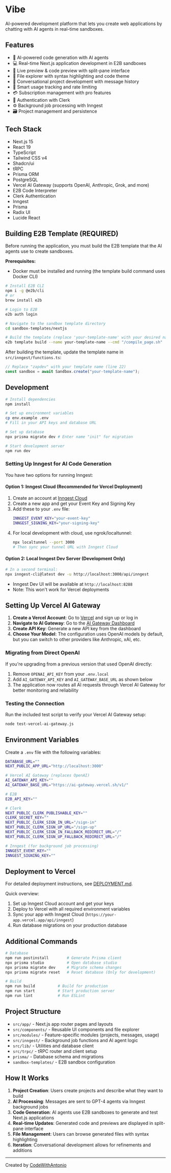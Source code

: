 # Vibe

AI-powered development platform that lets you create web applications by chatting with AI agents in real-time sandboxes.

## Features

- 🤖 AI-powered code generation with AI agents
- 💻 Real-time Next.js application development in E2B sandboxes
- 🔄 Live preview & code preview with split-pane interface
- 📁 File explorer with syntax highlighting and code theme
- 💬 Conversational project development with message history
- 🎯 Smart usage tracking and rate limiting
- 💳 Subscription management with pro features
- 🔐 Authentication with Clerk
- ⚙️ Background job processing with Inngest
- 🗃️ Project management and persistence

## Tech Stack

- Next.js 15
- React 19
- TypeScript
- Tailwind CSS v4
- Shadcn/ui
- tRPC
- Prisma ORM
- PostgreSQL
- Vercel AI Gateway (supports OpenAI, Anthropic, Grok, and more)
- E2B Code Interpreter
- Clerk Authentication
- Inngest
- Prisma
- Radix UI
- Lucide React

## Building E2B Template (REQUIRED)

Before running the application, you must build the E2B template that the AI agents use to create sandboxes.

**Prerequisites:**
- Docker must be installed and running (the template build command uses Docker CLI)

```bash
# Install E2B CLI
npm i -g @e2b/cli
# or
brew install e2b

# Login to E2B
e2b auth login

# Navigate to the sandbox template directory
cd sandbox-templates/nextjs

# Build the template (replace 'your-template-name' with your desired name)
e2b template build --name your-template-name --cmd "/compile_page.sh"
```

After building the template, update the template name in `src/inngest/functions.ts`:

```typescript
// Replace "zapdev" with your template name (line 22)
const sandbox = await Sandbox.create("your-template-name");
```

## Development

```bash
# Install dependencies
npm install

# Set up environment variables
cp env.example .env
# Fill in your API keys and database URL

# Set up database
npx prisma migrate dev # Enter name "init" for migration

# Start development server
npm run dev
```

### Setting Up Inngest for AI Code Generation

You have two options for running Inngest:

#### Option 1: Inngest Cloud (Recommended for Vercel Deployment)
1. Create an account at [Inngest Cloud](https://app.inngest.com)
2. Create a new app and get your Event Key and Signing Key
3. Add these to your `.env` file:
   ```bash
   INNGEST_EVENT_KEY="your-event-key"
   INNGEST_SIGNING_KEY="your-signing-key"
   ```
4. For local development with cloud, use ngrok/localtunnel:
   ```bash
   npx localtunnel --port 3000
   # Then sync your tunnel URL with Inngest Cloud
   ```

#### Option 2: Local Inngest Dev Server (Development Only)
```bash
# In a second terminal:
npx inngest-cli@latest dev -u http://localhost:3000/api/inngest
```
- Inngest Dev UI will be available at `http://localhost:8288`
- Note: This won't work for Vercel deployments

## Setting Up Vercel AI Gateway

1. **Create a Vercel Account**: Go to [Vercel](https://vercel.com) and sign up or log in
2. **Navigate to AI Gateway**: Go to the [AI Gateway Dashboard](https://vercel.com/dashboard/ai-gateway)
3. **Create API Key**: Generate a new API key from the dashboard
4. **Choose Your Model**: The configuration uses OpenAI models by default, but you can switch to other providers like Anthropic, xAI, etc.

### Migrating from Direct OpenAI

If you're upgrading from a previous version that used OpenAI directly:
1. Remove `OPENAI_API_KEY` from your `.env.local`
2. Add `AI_GATEWAY_API_KEY` and `AI_GATEWAY_BASE_URL` as shown below
3. The application now routes all AI requests through Vercel AI Gateway for better monitoring and reliability

### Testing the Connection

Run the included test script to verify your Vercel AI Gateway setup:
```bash
node test-vercel-ai-gateway.js
```

## Environment Variables

Create a `.env` file with the following variables:

```bash
DATABASE_URL=""
NEXT_PUBLIC_APP_URL="http://localhost:3000"

# Vercel AI Gateway (replaces OpenAI)
AI_GATEWAY_API_KEY=""
AI_GATEWAY_BASE_URL="https://ai-gateway.vercel.sh/v1/"

# E2B
E2B_API_KEY=""

# Clerk
NEXT_PUBLIC_CLERK_PUBLISHABLE_KEY=""
CLERK_SECRET_KEY=""
NEXT_PUBLIC_CLERK_SIGN_IN_URL="/sign-in"
NEXT_PUBLIC_CLERK_SIGN_UP_URL="/sign-up"
NEXT_PUBLIC_CLERK_SIGN_IN_FALLBACK_REDIRECT_URL="/"
NEXT_PUBLIC_CLERK_SIGN_UP_FALLBACK_REDIRECT_URL="/"

# Inngest (for background job processing)
INNGEST_EVENT_KEY=""
INNGEST_SIGNING_KEY=""
```

## Deployment to Vercel

For detailed deployment instructions, see [DEPLOYMENT.md](./DEPLOYMENT.md).

Quick overview:
1. Set up Inngest Cloud account and get your keys
2. Deploy to Vercel with all required environment variables
3. Sync your app with Inngest Cloud (`https://your-app.vercel.app/api/inngest`)
4. Run database migrations on your production database

## Additional Commands

```bash
# Database
npm run postinstall        # Generate Prisma client
npx prisma studio          # Open database studio
npx prisma migrate dev     # Migrate schema changes
npx prisma migrate reset   # Reset database (Only for development)

# Build
npm run build          # Build for production
npm run start          # Start production server
npm run lint           # Run ESLint
```

## Project Structure

- `src/app/` - Next.js app router pages and layouts
- `src/components/` - Reusable UI components and file explorer
- `src/modules/` - Feature-specific modules (projects, messages, usage)
- `src/inngest/` - Background job functions and AI agent logic
- `src/lib/` - Utilities and database client
- `src/trpc/` - tRPC router and client setup
- `prisma/` - Database schema and migrations
- `sandbox-templates/` - E2B sandbox configuration

## How It Works

1. **Project Creation**: Users create projects and describe what they want to build
2. **AI Processing**: Messages are sent to GPT-4 agents via Inngest background jobs
3. **Code Generation**: AI agents use E2B sandboxes to generate and test Next.js applications
4. **Real-time Updates**: Generated code and previews are displayed in split-pane interface
5. **File Management**: Users can browse generated files with syntax highlighting
6. **Iteration**: Conversational development allows for refinements and additions

---

Created by [CodeWithAntonio](https://codewithantonio.com)
